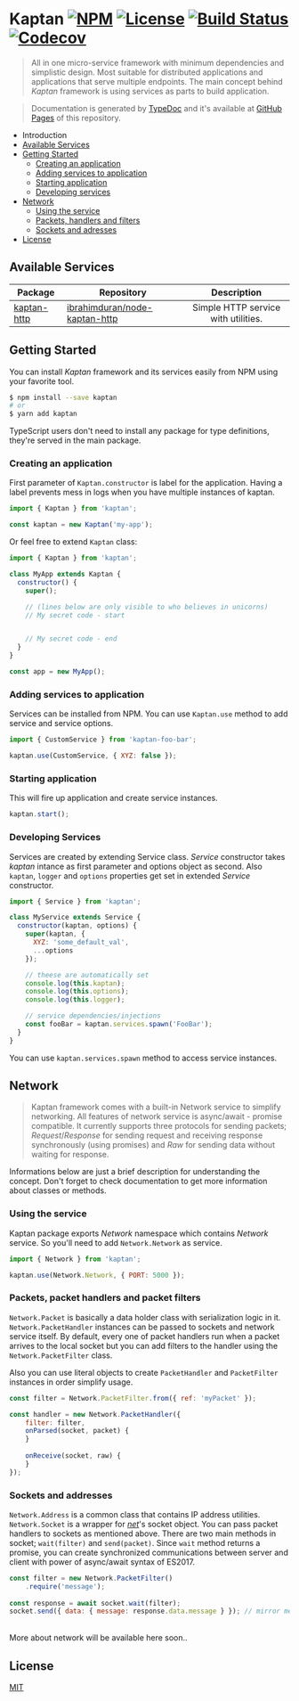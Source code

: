 # Kaptan [![NPM](https://img.shields.io/npm/v/kaptan.svg)](https://www.npmjs.com/package/kaptan) [![License](https://img.shields.io/npm/l/kaptan.svg)](LICENSE) [![Build Status](https://travis-ci.org/ibrahimduran/node-kaptan.svg?branch=master)](https://travis-ci.org/ibrahimduran/node-kaptan) [![Codecov](https://codecov.io/gh/ibrahimduran/node-kaptan/branch/master/graph/badge.svg)](https://codecov.io/gh/ibrahimduran/node-kaptan)
> All in one micro-service framework with minimum dependencies and simplistic design. Most suitable for distributed applications and applications that serve multiple endpoints. The main concept behind _Kaptan_ framework is using services as parts to build application.

> Documentation is generated by [TypeDoc](https://github.com/TypeStrong/typedoc) and it's available at [GitHub Pages](https://ibrahimduran.github.io/node-kaptan/) of this repository.

- Introduction
- [Available Services](#available-services)
- [Getting Started](#getting-started)
    - [Creating an application](#creating-an-application)
    - [Adding services to application](#adding-services-to-application)
    - [Starting application](#starting-application)
    - [Developing services](#developing-services)
- [Network](#network)
    - [Using the service](#using-the-service)
    - [Packets, handlers and filters](#packets-packet-handlers-and-packet-filters)
    - [Sockets and adresses](#sockets-and-adresses)
- [License](#license)

## Available Services
| Package | Repository | Description |
| ---------- | ---------- |:-----------:|
[kaptan-http](https://www.npmjs.com/package/kaptan-http) | [ibrahimduran/node-kaptan-http](https://github.com/ibrahimduran/node-kaptan-http) | Simple HTTP service with utilities. |

## Getting Started
You can install _Kaptan_ framework and its services easily from NPM using your favorite tool. 
```sh
$ npm install --save kaptan
# or
$ yarn add kaptan
```
TypeScript users don't need to install any package for type definitions, they're served in the main package.

### Creating an application
First parameter of `Kaptan.constructor` is label for the application. Having a label prevents mess in logs when you have multiple instances of kaptan.
```js
import { Kaptan } from 'kaptan';

const kaptan = new Kaptan('my-app');
```
Or feel free to extend `Kaptan` class:
```js
import { Kaptan } from 'kaptan';

class MyApp extends Kaptan {
  constructor() {
    super();

    // (lines below are only visible to who believes in unicorns)
    // My secret code - start


    // My secret code - end
  }
}

const app = new MyApp();
```

### Adding services to application
Services can be installed from NPM. You can use `Kaptan.use` method to add service and service options.
```js
import { CustomService } from 'kaptan-foo-bar';

kaptan.use(CustomService, { XYZ: false });
```

### Starting application
This will fire up application and create service instances.
```js
kaptan.start();
```

### Developing Services
Services are created by extending Service class. _Service_ constructor takes _kaptan_ intance as first parameter and options object as second. Also `kaptan`, `logger` and `options` properties get set in extended _Service_ constructor.
```js
import { Service } from 'kaptan';

class MyService extends Service {
  constructor(kaptan, options) {
    super(kaptan, {
      XYZ: 'some_default_val',
      ...options
    });

    // theese are automatically set
    console.log(this.kaptan);
    console.log(this.options);
    console.log(this.logger);

    // service dependencies/injections
    const fooBar = kaptan.services.spawn('FooBar');
  }
}
```
You can use `kaptan.services.spawn` method to access service instances.

## Network
> Kaptan framework comes with a built-in Network service to simplify networking. All features of network service is async/await - promise compatible. It currently supports three protocols for sending packets; _Request_/_Response_ for sending request and receiving response synchronously (using promises) and _Raw_ for sending data without waiting for response. 

Informations below are just a brief description for understanding the concept. Don't forget to check documentation to get more information about classes or methods.

### Using the service
Kaptan package exports _Network_ namespace which contains _Network_ service. So you'll need to add `Network.Network` as service.

```js
import { Network } from 'kaptan';

kaptan.use(Network.Network, { PORT: 5000 });
```

### Packets, packet handlers and packet filters
`Network.Packet` is basically a data holder class with serialization logic in it. `Network.PacketHandler` instances can be passed to sockets and network service itself. By default, every one of packet handlers run when a packet arrives to the local socket but you can add filters to the handler using the `Network.PacketFilter` class.

Also you can use literal objects to create `PacketHandler` and `PacketFilter` instances in order simplify usage.

```js
const filter = Network.PacketFilter.from({ ref: 'myPacket' });

const handler = new Network.PacketHandler({
    filter: filter,
    onParsed(socket, packet) {
    }
    
    onReceive(socket, raw) {
    }
});
```

### Sockets and addresses
`Network.Address` is a common class that contains IP address utilities. `Network.Socket` is a wrapper for [_net_](https://nodejs.org/api/net.html)'s socket object. You can pass packet handlers to sockets as mentioned above. There are two main methods in socket; `wait(filter)` and `send(packet)`. Since `wait` method returns a promise, you can create synchronized communications between server and client with power of async/await syntax of ES2017.

```js
const filter = new Network.PacketFilter()
    .require('message');
    
const response = await socket.wait(filter);
socket.send({ data: { message: response.data.message } }); // mirror message
```

<br>
More about network will be available here soon..

## License
[MIT](LICENSE)
